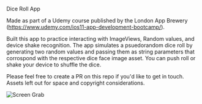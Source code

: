 Dice Roll App

Made as part of a Udemy course published by the London App Brewery (https://www.udemy.com/ios11-app-development-bootcamp/).

Built this app to practice interacting with ImageViews, Random values, and device shake recognition.  The app simulates a psuedorandom dice roll by generating two random values and passing them as string parameters that corrospond with the respective dice face image asset.  You can push roll or shake your device to shuffle the dice.

Please feel free to create a PR on this repo if you'd like to get in touch.  Assets left out for space and copyright considerations.

![Screen Grab](https://media.giphy.com/media/7zAiuLPXi7Gw0sorie/giphy.gif)
